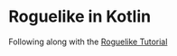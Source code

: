 # Roguelike in Kotlin

Following along with the [Roguelike Tutorial](http://rogueliketutorials.com/tutorials/tcod/v2/)
